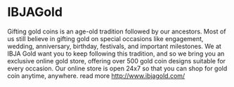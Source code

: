 # IBJAGold
Gifting gold coins is an age-old tradition followed by our ancestors. Most of us still believe in gifting gold on special occasions like engagement, wedding, anniversary, birthday, festivals, and important milestones. We at IBJA Gold want you to keep following this tradition, and so we bring you an exclusive online gold store, offering over 500 gold coin designs suitable for every occasion. Our online store is open 24x7 so that you can shop for gold coin anytime, anywhere. read more http://www.ibjagold.com/
